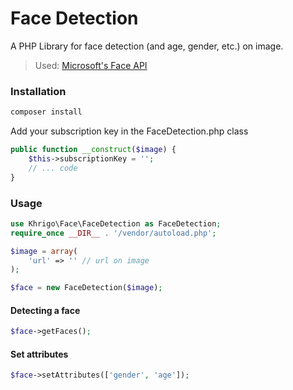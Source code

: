 Face Detection
=======
A PHP Library for face detection (and age, gender, etc.) on image.
> Used: [Microsoft's Face API](https://www.microsoft.com/cognitive-services/en-us/face-api/documentation/overview)

### Installation ##
```bash
composer install
```

Add your subscription key in the FaceDetection.php class
```php
public function __construct($image) {
    $this->subscriptionKey = '';
    // ... code
}

```

### Usage ##
```php
use Khrigo\Face\FaceDetection as FaceDetection;
require_once __DIR__ . '/vendor/autoload.php';

$image = array(
    'url' => '' // url on image
);

$face = new FaceDetection($image);
```

#### Detecting a face
```php
$face->getFaces();
```

#### Set attributes
```php
$face->setAttributes(['gender', 'age']);
```
